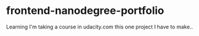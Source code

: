 # frontend-nanodegree-portfolio
Learning 
I'm taking a course in udacity.com
this one project I have to make..
